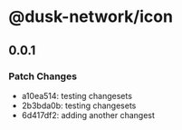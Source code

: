 # @dusk-network/icon

## 0.0.1
### Patch Changes

- a10ea514: testing changesets
- 2b3bda0b: testing changesets
- 6d417df2: adding another changest
